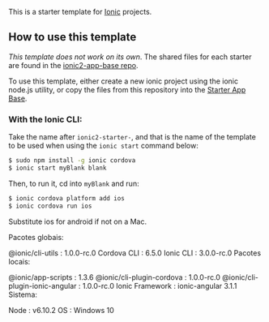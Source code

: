 This is a starter template for [Ionic](http://ionicframework.com/docs/) projects.

## How to use this template

*This template does not work on its own*. The shared files for each starter are found in the [ionic2-app-base repo](https://github.com/driftyco/ionic2-app-base).

To use this template, either create a new ionic project using the ionic node.js utility, or copy the files from this repository into the [Starter App Base](https://github.com/driftyco/ionic2-app-base).

### With the Ionic CLI:

Take the name after `ionic2-starter-`, and that is the name of the template to be used when using the `ionic start` command below:

```bash
$ sudo npm install -g ionic cordova
$ ionic start myBlank blank
```

Then, to run it, cd into `myBlank` and run:

```bash
$ ionic cordova platform add ios
$ ionic cordova run ios
```

Substitute ios for android if not on a Mac.


Pacotes globais:

@ionic/cli-utils : 1.0.0-rc.0
Cordova CLI      : 6.5.0
Ionic CLI        : 3.0.0-rc.0
Pacotes locais:

@ionic/app-scripts              : 1.3.6
@ionic/cli-plugin-cordova       : 1.0.0-rc.0
@ionic/cli-plugin-ionic-angular : 1.0.0-rc.0
Ionic Framework                 : ionic-angular 3.1.1
Sistema:

Node       : v6.10.2
OS         : Windows 10

